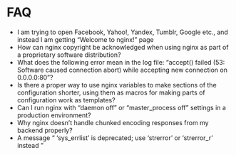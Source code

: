 # FAQ

* I am trying to open Facebook, Yahoo!, Yandex, Tumblr, Google etc., and instead I am getting “Welcome to nginx!” page
* How can nginx copyright be acknowledged when using nginx as part of a proprietary software distribution?
* What does the following error mean in the log file: “accept() failed (53: Software caused connection abort) while accepting new connection on 0.0.0.0:80”?
* Is there a proper way to use nginx variables to make sections of the configuration shorter, using them as macros for making parts of configuration work as templates?
* Can I run nginx with “daemon off” or “master_process off” settings in a production environment?
* Why nginx doesn’t handle chunked encoding responses from my backend properly?
* A message “ ‘sys_errlist’ is deprecated; use ‘strerror’ or ‘strerror_r’ instead ”
